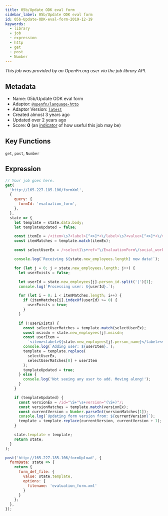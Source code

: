 ```yaml
---
title: 05b/Update ODK eval form
sidebar_label: 05b/Update ODK eval form
id: 05b-Update-ODK-eval-form-2019-12-19
keywords:
  - library
  - job
  - expression
  - http
  - get
  - post
  - Number
---
```


<em>This job was provided by an OpenFn.org user via the job library API.</em>

## Metadata

- Name: 05b/Update ODK eval form
- Adaptor: [`@openfn/language-http`](https://www.github.com/openfn/language-http)
- Adaptor Version: [`latest`](https://www.github.com/openfn/language-http)
- Created almost 3 years ago
- Updated over 2 years ago
- Score: <b>0</b> (an [indicator](/adaptors/library/#library-scores) of how useful this job may be)

## Key Functions

`get`, `post`, `Number`

## Expression

```js
// Your job goes here.
get(
  'http://165.227.185.106/formXml',
  {
    query: {
      formId: 'evaluation_form',
    },
  },
  state => {
    let template = state.data.body;
    let templateUpdated = false;

    const itemEx = /<item>\s?<label>[^<>]*<\/label>\s?<value>[^<>]*<\/value>\s?<\/item>/gi;
    const itemMatches = template.match(itemEx);

    const selectUserEx = /<select1\s+ref="\/EvaluationForm\/social_worker_id">/gi;

    console.log(`Receiving ${state.new_employees.length} new data!`);

    for (let j = 0; j < state.new_employees.length; j++) {
      let userExists = false;

      let userId = state.new_employees[j].person_id.split('|')[1];
      console.log(`Processing user: ${userId}.`);

      for (let i = 0; i < itemMatches.length; i++) {
        if (itemMatches[i].indexOf(userId) >= 0) {
          userExists = true;
        }
      }

      if (!userExists) {
        const selectUserMatches = template.match(selectUserEx);
        const msisdn = state.new_employees[j].msisdn;
        const userItem =
          `<item><label>${state.new_employees[j].person_name}</label><value>${userId}_${msisdn}</value></item>`;
        console.log(`Adding user: ${userItem}.`);
        template = template.replace(
          selectUserEx,
          selectUserMatches[0] + userItem
        );
        templateUpdated = true;
      } else {
        console.log('Not seeing any user to add. Moving along!');
      }
    }

    if (templateUpdated) {
      const versionEx = /id="\S+"\s+version="(\S+)"/;
      const versionMatches = template.match(versionEx);
      const currentVersion = Number.parseInt(versionMatches[1]);
      console.log(`Updating form version from: ${currentVersion}`);
      template = template.replace(currentVersion, currentVersion + 1);
    }

    state.template = template;
    return state;
  }
);

post('http://165.227.185.106/formUpload', {
  formData: state => {
    return {
      form_def_file: {
        value: state.template,
        options: {
          filename: 'evaluation_form.xml'
        }
      }
    };
  },
});

```